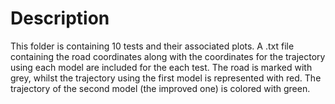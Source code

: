 # Description
This folder is containing 10 tests and their associated plots.
A .txt file containing the road coordinates along with the coordinates for the trajectory using each model are included for the each test. 
The road is marked with grey, whilst the trajectory using the first model is represented with red. The trajectory of the second model (the improved
one) is colored with green.
